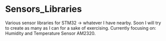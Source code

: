 # Sensors_Libraries
Various sensor libraries for STM32 -> whatever I have nearby. Soon I will try to create as many as I can for a sake of exercising.
Currently focusing on: Humidity and Temperature Sensor AM2320.
